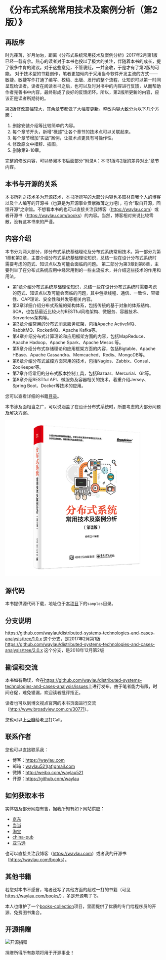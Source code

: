 # 《分布式系统常用技术及案例分析（第2版）》

## 再版序


时光荏苒，岁月匆匆，距离《分布式系统常用技术及案例分析》2017年2月第1版已经一载有余。热心的读者对于本书也投以了极大的关注，伴随着本书的成长，提了很多中肯的建议。对于这些意见，不管褒贬，一并全收，于是才有了第2版的可能。
对于技术型的书籍创作，笔者更加倾向于采用当今软件开发主流的方式——敏捷。敏捷写作打通了编写、校稿、出版、发行的整个流程，让知识可以第一时间呈现给读者。读者在阅读本书之后，也可以及时对书中的内容进行反馈，从而帮助作者完善书中内容，最终形成了良好的反馈闭环。所以，第2版所更新的内容，应该正是读者所期待的。

第2版修改篇幅较大，其余章节都做了大幅度更新。整改内容大致分为以下几个方面：

1. 删除安装介绍等比较简单的内容。
2. 每个章节开头，新增“概述”让各个章节的技术点可以关联起来。
3. 每个章节增加“实战”案例，让技术点更具有可操作性。
4. 修改原文中措辞、插图。
5. 删除第9-10章。

完整的修改内容，可以参阅本书后面部分“附录A：本书1版与2版的差异对比”章节内容。

## 本书与开源的关系

本书所列之技术多为开源技术，本书所撰写的大部分内容也多取材自我个人的博客以及个人编写的开源书（也算是为开源事业贡献微薄之力吧），符合“取自开源，回馈开源”之宗旨。不想看本书的也可以直接关注我博客（<https://waylau.com>）或者开源书（<https://waylau.com/books>）的内容。当然，博客相对来说比较零散，没有这本书来的严谨。


## 内容介绍

本书分为两大部分，即分布式系统基础理论及分布式系统常用技术。第一部分为第1章和第2章，主要介绍分布式系统基础理论知识，总结一些在设计分布式系统时需要考虑的范式、知识点以及可能会面临的问题。 第二部分为第3章到第8章，主要列举了在分布式系统应用中经常用到的一些主流技术，并介绍这些技术的作用和用法。

* 第1章介绍分布式系统基础理论知识，总结一些在设计分布式系统时需要考虑的范式、知识点以及可能会面临的问题，其中包括线程、通信、一致性、容错性、CAP理论、安全性和并发等相关内容。
* 第2章详细介绍分布式系统的架构体系，包括传统的基于对象的体系结构、SOA，也包括最近比较火的RESTful风格架构、微服务、容器技术、Serverless架构等。
* 第3章介绍常用的分布式消息服务框架，包括Apache ActiveMQ、RabbitMQ、RocketMQ、Apache Kafka等。
* 第4章介绍分布式计算理论和应用框架方面的内容，包括MapReduce、Apache Hadoop、Apache Spark、Apache Mesos 等。
* 第5章介绍分布式存储理论和应用框架方面的内容，包括Bigtable、Apache HBase、Apache Cassandra、Memcached、Redis、MongoDB等。
* 第6章介绍分布式监控方面常用的技术，包括Nagios、Zabbix、Consul、ZooKeeper等。
* 第7章介绍常用的分布式版本控制工具，包括Bazaar、Mercurial、Git等。
* 第8章介绍RESTful API、微服务及容器相关的技术，着重介绍Jersey、Spring Boot、Docker等技术的应用。


您可以查看详细的书籍[目录](SUMMARY.md)。

本书涉及面相当之广，可以说涵盖了在设计分布式系统时，所要考虑的大部分问题及解决方案。

![《分布式系统常用技术及案例分析》封面](images/logo.png)

## 源代码

本书提供源代码下载，地址位于[本项目](https://github.com/waylau/distributed-systems-technologies-and-cases-analysis)下的`samples`目录。

## 分支说明

<https://github.com/waylau/distributed-systems-technologies-and-cases-analysis/tree/1.0.x> 这个分支，是2017年2月第1版
<https://github.com/waylau/distributed-systems-technologies-and-cases-analysis/tree/2.0.x> 这个分支，是2018年12月第2版

## 勘误和交流

本书如有勘误，会在<https://github.com/waylau/distributed-systems-technologies-and-cases-analysis/issues>上进行发布。由于笔者能力有限，时间仓促，难免错漏，欢迎读者批评指正。

读者也可以到博文视点官网的本书页面进行交流（<http://www.broadview.com.cn/30771>）。

您也可以上[豆瓣](https://book.douban.com/subject/30414784/)给老卫打Call。

## 联系作者

您也可以直接联系我：

* 博客：https://waylau.com
* 邮箱：[waylau521(at)gmail.com](mailto:waylau521@gmail.com)
* 微博：http://weibo.com/waylau521
* 开源：https://github.com/waylau

## 如何获取本书

实体店及部分网店有售，据我所知有如下网站供应：

* [京东](https://search.jd.com/Search?keyword=%E6%9F%B3%E4%BC%9F%E5%8D%AB%20%E5%88%86%E5%B8%83%E5%BC%8F%E7%B3%BB%E7%BB%9F%E5%B8%B8%E7%94%A8%E6%8A%80%E6%9C%AF%E5%8F%8A%E6%A1%88%E4%BE%8B%E5%88%86%E6%9E%90%EF%BC%88%E7%AC%AC2%E7%89%88%EF%BC%89&enc=utf-8&wq=%E6%9F%B3%E4%BC%9F%E5%8D%AB%20%E5%88%86%E5%B8%83%E5%BC%8F%E7%B3%BB%E7%BB%9F%E5%B8%B8%E7%94%A8%E6%8A%80%E6%9C%AF%E5%8F%8A%E6%A1%88%E4%BE%8B%E5%88%86%E6%9E%90%EF%BC%88%E7%AC%AC2%E7%89%88%EF%BC%89&pvid=29e3bd72b6064ff796818f3914d82ca5)
* [当当](http://search.dangdang.com/?key=%C1%F8%CE%B0%CE%C0%20%B7%D6%B2%BC%CA%BD%CF%B5%CD%B3%B3%A3%D3%C3%BC%BC%CA%F5%BC%B0%B0%B8%C0%FD%B7%D6%CE%F6%A3%A8%B5%DA2%B0%E6%A3%A9&act=input)
* [淘宝](https://s.taobao.com/search?q=%E6%9F%B3%E4%BC%9F%E5%8D%AB+%E5%88%86%E5%B8%83%E5%BC%8F%E7%B3%BB%E7%BB%9F%E5%B8%B8%E7%94%A8%E6%8A%80%E6%9C%AF%E5%8F%8A%E6%A1%88%E4%BE%8B%E5%88%86%E6%9E%90%EF%BC%88%E7%AC%AC2%E7%89%88%EF%BC%89&imgfile=&commend=all&ssid=s5-e&search_type=item&sourceId=tb.index&spm=a21bo.2017.201856-taobao-item.1&ie=utf8&initiative_id=tbindexz_20170306)
* [china-pub](http://search.china-pub.com/s/?key1=%c1%f8%ce%b0%ce%c0+%b7%d6%b2%bc%ca%bd%cf%b5%cd%b3%b3%a3%d3%c3%bc%bc%ca%f5%bc%b0%b0%b8%c0%fd%b7%d6%ce%f6%a3%a8%b5%da2%b0%e6%a3%a9&type=&pz=1)
* [亚马逊](https://www.amazon.cn/s/ref=nb_sb_noss?__mk_zh_CN=%E4%BA%9A%E9%A9%AC%E9%80%8A%E7%BD%91%E7%AB%99&url=search-alias%3Daps&field-keywords=%E6%9F%B3%E4%BC%9F%E5%8D%AB+%E5%88%86%E5%B8%83%E5%BC%8F%E7%B3%BB%E7%BB%9F%E5%B8%B8%E7%94%A8%E6%8A%80%E6%9C%AF%E5%8F%8A%E6%A1%88%E4%BE%8B%E5%88%86%E6%9E%90%EF%BC%88%E7%AC%AC2%E7%89%88%EF%BC%89C)

也可以直接关注我博客（<https://waylau.com>）或者我的开源书（<https://waylau.com/books>）。

## 其他书籍

若您对本书不感冒，笔者还写了其他方面的超过一打的书籍（可见<https://waylau.com/books/>），多是开源电子书。

本人也维护了一个[books-collection](https://github.com/waylau/books-collection)项目，里面提供了优质的专门给程序员的开源、免费图书集合。

## 开源捐赠


![开源捐赠](https://waylau.com/images/showmethemoney-sm.jpg)

捐赠所得所有款项将用于开源事业！
